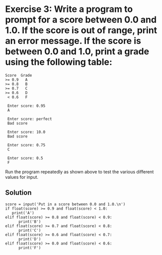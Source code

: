 # Exercise 3: Write a program to prompt for a score between 0.0 and 1.0. If the score is out of range, print an error message. If the score is between 0.0 and 1.0, print a grade using the following table:
```
Score  Grade
>= 0.9   A
>= 0.8   B
>= 0.7   C
>= 0.6   D
 < 0.6   F
 
 Enter score: 0.95
 A
 
 Enter score: perfect
 Bad score
 
 Enter score: 10.0
 Bad score
 
 Enter score: 0.75
 C
 
 Enter score: 0.5
 F
 ```
 Run the program repeatedly as shown above to test the various different values for input.
 
 ## Solution
 ```
score = input('Put in a score between 0.0 and 1.0.\n')
if float(score) >= 0.9 and float(score) < 1.0:
    print('A')
elif float(score) >= 0.8 and float(score) < 0.9:
	   print('B')
elif float(score) >= 0.7 and float(score) < 0.8:
	   print('C')
elif float(score) >= 0.6 and float(score) < 0.7:
	   print('D')
elif float(score) >= 0.0 and float(score) < 0.6:
	   print('F')
 ```

